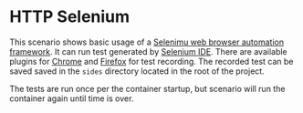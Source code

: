# HTTP Selenium

This scenario shows basic usage of a [Selenimu web browser automation framework](https://www.seleniumhq.org/).
It can run test generated by [Selenium IDE](https://www.seleniumhq.org/selenium-ide/). There are available
plugins for [Chrome](https://chrome.google.com/webstore/detail/selenium-ide/mooikfkahbdckldjjndioackbalphokd) 
and [Firefox](https://addons.mozilla.org/en-GB/firefox/addon/selenium-ide/) for test recording. The recorded test can be
saved saved in the `sides` directory located in the root of the project.

The tests are run once per the container startup, but scenario will run the container again until time is over.
